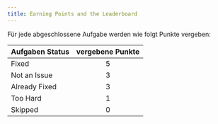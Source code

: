 ```yaml
---
title: Earning Points and the Leaderboard
---
```


Für jede abgeschlossene Aufgabe werden wie folgt Punkte vergeben:

| Aufgaben Status | vergebene Punkte |
| ----------------- | :------------: |
| Fixed | 5 |
| Not an Issue | 3 |
| Already Fixed | 3 |
| Too Hard | 1 |
| Skipped | 0 |


